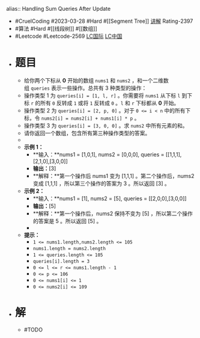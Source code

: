 alias:: Handling Sum Queries After Update
- #CruelCoding #2023-03-28 #Hard #[[Segment Tree]] [讲解](https://youtu.be/N_zqLfZEAgk) Rating-2397
- #算法 #Hard #[[线段树]] #[[数组]]
- #Leetcode #Leetcode-2569 [LC国际](https://leetcode.com/problems/handling-sum-queries-after-update/) [LC中国](https://leetcode.cn/problems/handling-sum-queries-after-update/)
- # 题目
	- 给你两个下标从 **0** 开始的数组 `nums1` 和 `nums2` ，和一个二维数组 `queries` 表示一些操作。总共有 3 种类型的操作：
	- 操作类型 1 为 `queries[i] = [1, l, r]` 。你需要将 `nums1` 从下标 `l` 到下标 `r` 的所有 `0` 反转成 `1` 或将 `1` 反转成 `0` 。`l` 和 `r` 下标都从 **0** 开始。
	- 操作类型 2 为 `queries[i] = [2, p, 0]` 。对于 `0 <= i < n` 中的所有下标，令 `nums2[i] = nums2[i] + nums1[i] * p` 。
	- 操作类型 3 为 `queries[i] = [3, 0, 0]` 。求 `nums2` 中所有元素的和。
	- 请你返回一个数组，包含所有第三种操作类型的答案。
	-
	- **示例 1：**
		- **输入：**nums1 = [1,0,1], nums2 = [0,0,0], queries = [[1,1,1],[2,1,0],[3,0,0]]
		- **输出：**[3]
		- **解释：**第一个操作后 nums1 变为 [1,1,1] 。第二个操作后，nums2 变成 [1,1,1] ，所以第三个操作的答案为 3 。所以返回 [3] 。
	- **示例 2：**
		- **输入：**nums1 = [1], nums2 = [5], queries = [[2,0,0],[3,0,0]]
		- **输出：**[5]
		- **解释：**第一个操作后，nums2 保持不变为 [5] ，所以第二个操作的答案是 5 。所以返回 [5] 。
		-
	- **提示：**
		- `1 <= nums1.length,nums2.length <= 105`
		- `nums1.length = nums2.length`
		- `1 <= queries.length <= 105`
		- `queries[i].length = 3`
		- `0 <= l <= r <= nums1.length - 1`
		- `0 <= p <= 106`
		- `0 <= nums1[i] <= 1`
		- `0 <= nums2[i] <= 109`
- # 解
	- #TODO